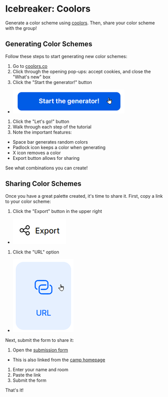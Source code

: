 # Icebreaker: Coolors
Generate a color scheme using [coolors](https://coolors.co). Then, share your color scheme with the group!

## Generating Color Schemes
Follow these steps to start generating new color schemes:

1. Go to [coolors.co](https://coolors.co)
1. Click through the opening pop-ups: accept cookies, and close the "What's new" box
1. Click the "Start the generator!" button  
  - ![](Assets/CoolorsStart.png)
1. Click the "Let's go!" button
1. Walk through each step of the tutorial
1. Note the important features:  
  - Space bar generates random colors
  - Padlock icon keeps a color when generating
  - X icon removes a color
  - Export button allows for sharing

See what combinations you can create!

## Sharing Color Schemes
Once you have a great palette created, it's time to share it. First, copy a link to your color scheme:

1. Click the "Export" button in the upper right  
  - ![](Assets/CoolorsExport.png)
1. Click the "URL" option  
  - ![](Assets/CoolorsExportUrl.png)

Next, submit the form to share it:

1. Open the [submission form](https://forms.office.com/r/YPV9SUKZ8x)  
  - This is also linked from the [camp homepage](BOOKREADME.md)
1. Enter your name and room
1. Paste the link
1. Submit the form

That's it!
